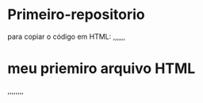 # Primeiro-repositorio

para copiar o código em HTML:
,,,,,,
<html>
  <h1>meu priemiro arquivo HTML</h1>  
  </html>
  ,,,,,,,,
